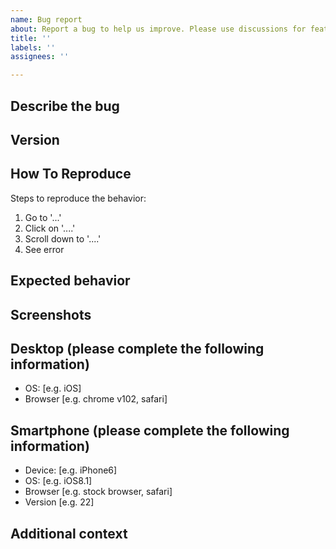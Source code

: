 ```yaml
---
name: Bug report
about: Report a bug to help us improve. Please use discussions for feature requests.
title: ''
labels: ''
assignees: ''

---
```


## Describe the bug

<!-- A clear and concise description of what the bug is. -->

## Version

<!-- NocoBase version that you are using. -->

## How To Reproduce

Steps to reproduce the behavior:

1. Go to '...'
2. Click on '....'
3. Scroll down to '....'
4. See error

## Expected behavior

<!-- A clear and concise description of what you expected to happen. -->

## Screenshots

<!-- If applicable, add screenshots to help explain your problem. -->

## Desktop (please complete the following information)

- OS: [e.g. iOS]
- Browser [e.g. chrome v102, safari]

## Smartphone (please complete the following information)

- Device: [e.g. iPhone6]
- OS: [e.g. iOS8.1]
- Browser [e.g. stock browser, safari]
- Version [e.g. 22]

## Additional context

<!-- Add any other context about the problem here. -->
